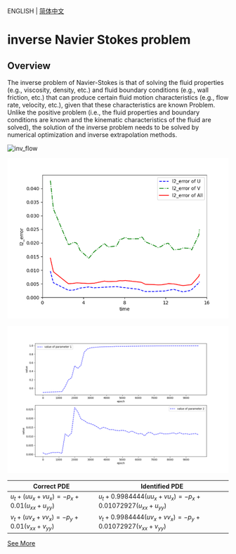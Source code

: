 ENGLISH | [简体中文](README_CN.md)

# inverse Navier Stokes problem

## Overview

The inverse problem of Navier-Stokes is that of solving the fluid properties (e.g., viscosity, density, etc.) and fluid boundary conditions (e.g., wall friction, etc.) that can produce certain fluid motion characteristics (e.g., flow rate, velocity, etc.), given that these characteristics are known Problem. Unlike the positive problem (i.e., the fluid properties and boundary conditions are known and the kinematic characteristics of the fluid are solved), the solution of the inverse problem needs to be solved by numerical optimization and inverse extrapolation methods.

![inv_flow](images/FlowField_10000.gif)

![Time Error](images/TimeError_10000.png)

![Parameter](images/Parameter.png)

|Correct PDE|Identified PDE|
|  ----  | ----  |
|$u_t + (u u_x + v u_x) = - p_x + 0.01(u_{xx} + u_{yy})$|$u_t + 0.9984444 (u u_x + v u_x) = - p_x + 0.01072927(u_{xx} + u_{yy})$|
|$v_t + (u v_x + v v_x) = - p_y + 0.01(v_{xx} + v_{yy})$|$v_t + 0.9984444 (u v_x + v v_x) = - p_y + 0.01072927(v_{xx} + v_{yy})$|

[See More](https://gitee.com/mindspore/mindscience/blob/master/MindFlow/applications/physics_driven/navier_stokes/cylinder_flow_inverse/navier_stokes_inverse_CN.ipynb)
